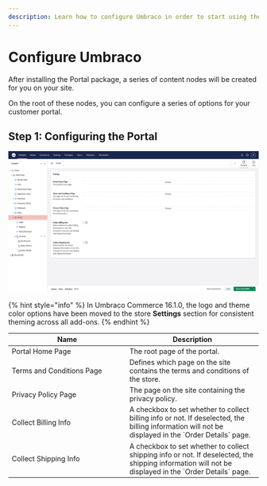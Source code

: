```yaml
---
description: Learn how to configure Umbraco in order to start using the Portal package.
---
```


# Configure Umbraco

After installing the Portal package, a series of content nodes will be created for you on your site.

On the root of these nodes, you can configure a series of options for your customer portal.

## Step 1: Configuring the Portal

![Overview of some of the different configuration options for customizing the Portal.](../media/portal/ucp_portal_settings.png)

{% hint style="info" %}
In Umbraco Commerce 16.1.0, the logo and theme color options have been moved to the store **Settings** section for consistent theming across all add-ons.
{% endhint %}

<table>
    <thead>
        <tr>
            <th width="223">Name</th>
            <th>Description</th>
        </tr>
    </thead>
    <tbody>
        <tr>
            <td>Portal Home Page</td>
            <td>The root page of the portal.</td>
        </tr>
        <tr>
            <td>Terms and Conditions Page</td>
            <td>Defines which page on the site contains the terms and conditions of the store.</td>
        </tr>
        <tr>
            <td>Privacy Policy Page</td>
            <td>The page on the site containing the privacy policy.</td>
        </tr>
        <tr>
            <td>Collect Billing Info</td>
            <td>A checkbox to set whether to collect billing info or not. If deselected, the billing information will not be displayed in the `Order Details` page.</td>
        </tr>
        <tr>
            <td>Collect Shipping Info</td>
            <td>A checkbox to set whether to collect shipping info or not. If deselected, the shipping information will not be displayed in the `Order Details` page.</td>
        </tr>
    </tbody>
</table>


